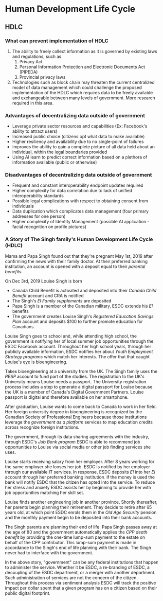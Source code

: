 # Human Development Life Cycle 

## HDLC 

### What can prevent implementation of HDLC

1. The ability to freely collect information as it is governed by existing laws and regulations, such as 
   1. Privacy Act
   1. Personal Information Protection and Electronic Documents Act (PIPEDA)
   1. Provincial privacy laws
2. Technologies such as block chain may threaten the current centralized model of data management which could challenge the proposed implementation of the HDLC which requires data to be freely available and exchangeable between many levels of government. More research required in this area. 

### Advantages of decentralizing data outside of government
- Leverage private sector resources and capabilities (Ex: Facebook's ability to attract users) 
- Increased public choice (citizens opt what data to make available) 
- Higher resiliency and availability due to no single-point of failures
- Improves the ability to gain a complete picture of all data held about an individual, within the legal boundaries provided
- Using AI learn to predict correct information based on a plethora of information available (public or otherwise) 

### Disadvantages of decentralizing data outside of government
- Frequent and constant interoperability endpoint updates required 
- Higher complexity for data correlation due to lack of unified interoperability standards  
- Possible legal complications with respect to obtaining consent from individuals
- Data duplication which complicates data management (four primary addresses for one person) 
- Higher complexity of Identity Management (possible AI application - facial recognition on profile pictures) 

### A Story of The Singh family's Human Development Life Cycle (HDLC)

Mama and Papa Singh found out that they're pregnant May 1st, 2019 after confirming the news with their family doctor. At their preferred banking institution, an account is opened with a deposit equal to their *parental benefits*. 

On Dec 3rd, 2019 Louise Singh is born
- Canada Child Benefit is activated and deposited into their *Canada Child Benefit* account and CRA is notified 
- The Singh's *EI Family supplements* are deposited 
- Papa Singh is a member of the Canadian military, ESDC extends his *EI* benefits 
- The government creates Louise Singh's *Registered Education Savings Plan* account and deposits $100 to further promote education for Canadians.

Louise Singh goes to school and, while attending high school, the government is notifying her of local summer job opportunities through the ESDC Facebook account. Throughout her high school years, through her publicly available information, ESDC notifies her about *Youth Employment Strategy programs* which match her interests. The offer that that caught Louise's eye is bioengineering. 

Takes bioengineering at a university from the UK. The Singh family uses the *RESP* account to fund part of the studies. The registration to the UK's University means Louise needs a passport. The University registration process includes a step to generate a digital passport for Louise because the UK is a member of Canada's Digital Government Partners. Louise passport is digital and therefore available on her smartphone. 

After graduation, Louise wants to come back to Canada to work in her field. Her foreign university degree in bioengineering is recognized by the Canadian Society of Professional Engineers because those institutions leverage the *government as a platform* services to map education credits across recognize foreign institutions.

The government, through its data sharing agreements with the industry, through ESDC's *Job Bank program* ESDC is able to recommend job opportunities to Louise via social media or other job finding services she uses. 

Louise starts receiving salary from her employer. After 8 years working for the same employer she looses her job. ESDC is notified by her employer through our available IT services. In response, ESDC deposits *EI* into her *EI* account through her preferred banking institution. If the money is used the bank will notify ESDC that the citizen has opted into the service. To reduce her stress and anxiety ESDC assists her by beginning to provide her with job opportunities matching her skill set.

Louise finds another engineering job in another province. Shortly thereafter, her parents begin planning their retirement. They decide to retire after 65 years old, at which point ESDC enrols them in the *Old Age Security* pension and the monthly payment begin to be deposited into their bank accounts. 

The Singh parents are planning their end of life. Papa Singh passes away at the age of 80 and the government automatically applies the *CPP death benefit* by providing the one-time lump-sum payment to the estate on behalf of the CPP contributor. This lump-sum payment is made in accordance to the Singh's end of life planning with their bank. The Singh never had to interface with the government.

In the above story, "government" can be any federal institutions that happen to administer the service. Whether it be ESDC, a re-branding of ESDC, a decoupling of the ESDC department, or a merger with another department. Such administration of services are not the concern of the citizen. Throughout this process via sentiment analysis ESDC will track the positive impact per dollar spent that a given program has on a citizen based on their public digital footprint.
